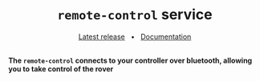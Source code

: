 <h1 align="center"><code>remote-control</code> service</h1>
<div align="center">
  <a href="https://github.com/VU-ASE/remote-control/releases/latest">Latest release</a>
  <span>&nbsp;&nbsp;•&nbsp;&nbsp;</span>
  <a href="https://ase.vu.nl/docs/category/remote-control">Documentation</a>
  <br />
</div>
<br/>

**The `remote-control` connects to your controller over bluetooth, allowing you to take control of the rover**